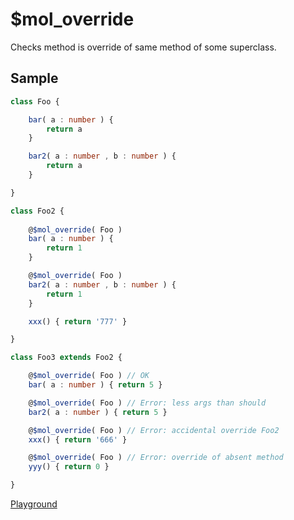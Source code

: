 # $mol_override

Checks method is override of same method of some superclass.

## Sample

```typescript
class Foo {

    bar( a : number ) {
        return a 
    }

    bar2( a : number , b : number ) {
        return a 
    }

}

class Foo2 {
    
    @$mol_override( Foo )
    bar( a : number ) {
        return 1
    }

    @$mol_override( Foo )
    bar2( a : number , b : number ) {
        return 1 
    }

    xxx() { return '777' }

}

class Foo3 extends Foo2 {

    @$mol_override( Foo ) // OK
    bar( a : number ) { return 5 }

    @$mol_override( Foo ) // Error: less args than should
    bar2( a : number ) { return 5 }

    @$mol_override( Foo ) // Error: accidental override Foo2
    xxx() { return '666' }

    @$mol_override( Foo ) // Error: override of absent method
    yyy() { return 0 }

}
```

[Playground](https://www.typescriptlang.org/play?#code/MYGwhgzhAEBiD29oG8CwAoD1vQEZgCcAKaMaALmgDsBXAW1wFMDoBKFLHLgxgFxoJVS0TtgC+GUXkIAmEmUq0GzaABo8FavSYt2adF258BQslImZ0FjKEgwE8GRwM4pAAQAkdeCAD68ADdmAgBLABNGEgc2KXxiYUVtFT0pI35BaABGc0kXbE9vP0Dg8Mi4RBi86QI5BK1lFnVcTSUdNmdDHB50oUyRKusqgA8Roj1obpNoAHIAdnnp6EHB2yhy+ABmaEYh3kYqMPtEJ313Lx9-IIJQiKiK9gB6B+gAeQBpWMJ5FqTdFAnjBkAKxLXJcAoXYrXUp3JCPZ4AUWu8AIlBAjDWhAA5jBeAALMBCCB4+A0EBhT41b6JBrtZAAnrQEGDcHnIpXG5laLw6BIggoyhgYDAUpUXhgEDQKGc9YyKQjIZjf6TDLTABsGsWLJwEPZJVu63aT15yNRUo5pSlADNSLgIPteNA6HwSRSqgBPT1K+kqoQABlBlkGVpoVGAvBC8CEbMu+sYAB5oABlGgAB2gAD4SBA05p6an+bx4Lx3anGJoU+mxHSpL7oPHUjhYCFGOTtrt9odoABrRju+A2ytqRvYAAKhaQOz2Bxg9IA2j2+9AQkJm62wtAALoVtMLtdt7fV1RSLMj6AF4tISjjy-DqpcK0ttuUfcb4-3nARCDAFiUAAqpaMGEN5lgQJYACIYj+ISpkWBCJpWe5Phu24ZneXCsAAvGhyAWBYQA)

